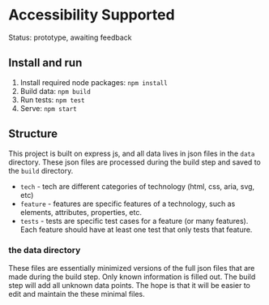 # Accessibility Supported

Status: prototype, awaiting feedback

## Install and run

1. Install required node packages: `npm install`
2. Build data: `npm build`
3. Run tests: `npm test`
4. Serve: `npm start`

## Structure

This project is built on express js, and all data lives in json files in the `data` directory. These json files are processed during the build step and saved to the `build` directory.

* `tech` - tech are different categories of technology (html, css, aria, svg, etc)
* `feature` - features are specific features of a technology, such as elements, attributes, properties, etc.
* `tests` - tests are specific test cases for a feature (or many features). Each feature should have at least one test that only tests that feature.

### the data directory

These files are essentially minimized versions of the full json files that are made during the build step. Only known information is filled out. The build step will add all unknown data points. The hope is that it will be easier to edit and maintain the these minimal files.

